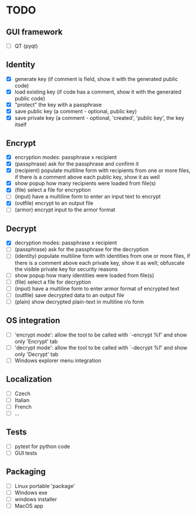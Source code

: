 # TODO

## GUI framework

- [ ] QT (pyqt)

## Identity

- [x] generate key (if comment is field, show it with the generated public code)
- [x] load existing key (if code has a comment, show it with the generated public code)
- [x] "protect" the key with a passphrase
- [x] save public key (a comment - optional, public key)
- [x] save private key (a comment - optional, 'created', 'public key', the key itself

## Encrypt

- [x] encryption modes: passphrase x recipient
- [x] (passphrase) ask for the passphrase and confirm it
- [x] (recipient) populate multiline form with recipients from one or more files,
      if there is a comment above each public key, show it as well
- [x] show popup how many recipients were loaded from file(s)
- [x] (file) select a file for encryption
- [ ] (input) have a multiline form to enter an input text to encrypt
- [x] (outfile) encrypt to an output file
- [ ]  (armor) encrypt input to the armor format

## Decrypt

- [x] decryption modes: passphrase x recipient
- [ ] (passphrase) ask for the passphrase for the decryption
- [ ] (identity) populate multiline form with identities from one or more files,
      if there is a comment above each private key, show it as well;
      obfuscate the visible private key for security reasons
- [ ] show popup how many identities were loaded from file(s)
- [ ] (file) select a file for decryption
- [ ] (input) have a multiline form to enter armor format of encrypted text
- [ ] (outfile) save decrypted data to an output file
- [ ] (plain) show decrypted plain-text in multiline r/o form

## OS integration

- [ ] 'encrypt mode': allow the tool to be called with `-encrypt %f' and
      show only 'Encrypt' tab
- [ ] 'decrypt mode': allow the tool to be called with `-decrypt %f' and
      show only 'Decrypt' tab
- [ ] Windows explorer menu integration

## Localization

- [ ] Czech
- [ ] Italian
- [ ] French
- [ ] ...

## Tests

- [ ] pytest for python code
- [ ] GUI tests

## Packaging

- [ ] Linux portable 'package'
- [ ] Windows exe
- [ ] windows installer
- [ ] MacOS app
